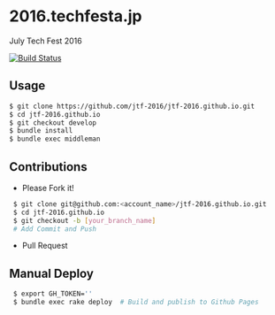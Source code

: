 # 2016.techfesta.jp
July Tech Fest 2016

[![Build Status](https://travis-ci.org/jtf-2016/jtf-2016.github.io.svg?branch=master)](https://travis-ci.org/jtf-2016/jtf-2016.github.io)

## Usage

```bash
$ git clone https://github.com/jtf-2016/jtf-2016.github.io.git
$ cd jtf-2016.github.io
$ git checkout develop
$ bundle install
$ bundle exec middleman
```

## Contributions

* Please Fork it!

```bash
 $ git clone git@github.com:<account_name>/jtf-2016.github.io.git
 $ cd jtf-2016.github.io
 $ git checkout -b [your_branch_name]
 # Add Commit and Push
```

* Pull Request

## Manual Deploy

```bash
 $ export GH_TOKEN=''
 $ bundle exec rake deploy  # Build and publish to Github Pages
```
